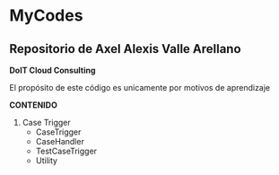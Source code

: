 # MyCodes
## Repositorio de Axel Alexis Valle Arellano

**DoIT Cloud Consulting**

El propósito de este código es unicamente por motivos de aprendizaje

**CONTENIDO**
1.  Case Trigger
	-   CaseTrigger
	-   CaseHandler
	-   TestCaseTrigger
	-   Utility 
